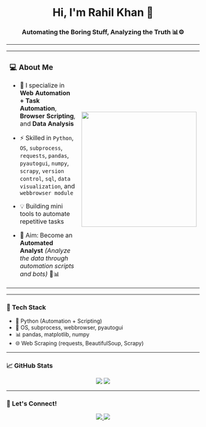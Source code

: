 <!-- Header Title -->
<h1 align="center">Hi, I'm Rahil Khan 👋</h1>
<h3 align="center">Automating the Boring Stuff, Analyzing the Truth 📊⚙️</h3>

<!-- Centered Techy GIF -->


---

<!-- About Me with Side-by-Side Layout -->
<table>
  <tr>
    <td>

### 💻 About Me
- 🔭 I specialize in **Web Automation + Task Automation**, **Browser Scripting**, and **Data Analysis**
- ⚡ Skilled in `Python`, `OS`, `subprocess`, `requests`, `pandas`, `pyautogui`, `numpy`, `scrapy`, `version control`, `sql`, `data visualization`, and `webbrowser module`
- 💡 Building mini tools to automate repetitive tasks
- 🎯 Aim: Become an **Automated Analyst** *(Analyze the data through automation scripts and bots)* 🧠📊

   </td>
   <td>
     <img src="https://media.giphy.com/media/ZVik7pBtu9dNS/giphy.gif" width="300"/>
   </td>
  </tr>
</table>

---

### 🚀 Tech Stack
- 🐍 Python (Automation + Scripting)
- 📁 OS, subprocess, webbrowser, pyautogui
- 📊 pandas, matplotlib, numpy
- 🌐 Web Scraping (requests, BeautifulSoup, Scrapy)

---

### 📈 GitHub Stats
<p align="center">
  <img src="https://github-readme-stats.vercel.app/api?username=rahilcodz&show_icons=true&theme=radical" />
  <img src="https://github-readme-stats.vercel.app/api/top-langs/?username=rahilcodz&layout=compact&theme=radical" />
</p>

---

### 🔗 Let's Connect!
<p align="center">
  <a href="https://linkedin.com/in/rahilkhan-dev">
    <img src="https://img.shields.io/badge/LinkedIn-blue?logo=linkedin" />
  </a>
  <a href="https://github.com/rahilcodz">
    <img src="https://img.shields.io/badge/Portfolio-grey?logo=github" />
  </a>
</p>
